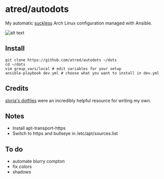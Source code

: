 # atred/autodots
My automatic [suckless](https://suckless.org) Arch Linux configuration managed with Ansible.

![alt text](https://raw.githubusercontent.com/atred/autodots/master/logo.png "bad joke, nothing to see here")

## Install
```
git clone https://github.com/atred/autodots ~/dots
cd ~/dots
vim group_vars/local # edit variables for your setup
ansible-playbook dev.yml # choose what you want to install in dev.yml
```

## Credits
[sloria's dotfiles](https://github.com/sloria/dotfiles) were an incredibly helpful resource for writing my own.

## Notes
 - Install apt-transport-https
 - Switch to https and bullseye in /etc/apt/sources.list

## To do
 - automate blurry compton
 - fix colors
 - shadows
